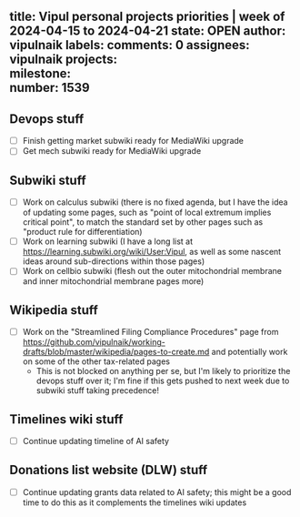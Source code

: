 title:	Vipul personal projects priorities | week of 2024-04-15 to 2024-04-21
state:	OPEN
author:	vipulnaik
labels:	
comments:	0
assignees:	vipulnaik
projects:	
milestone:	
number:	1539
--
## Devops stuff

- [ ] Finish getting market subwiki ready for MediaWiki upgrade
- [ ] Get mech subwiki ready for MediaWiki upgrade

## Subwiki stuff

- [ ] Work on calculus subwiki (there is no fixed agenda, but I have the idea of updating some pages, such as "point of local extremum implies critical point", to match the standard set by other pages such as "product rule for differentiation)
- [ ] Work on learning subwiki (I have a long list at https://learning.subwiki.org/wiki/User:Vipul, as well as some nascent ideas around sub-directions within those pages)
- [ ] Work on cellbio subwiki (flesh out the outer mitochondrial membrane and inner mitochondrial membrane pages more)

## Wikipedia stuff

- [ ] Work on the "Streamlined Filing Compliance Procedures" page from https://github.com/vipulnaik/working-drafts/blob/master/wikipedia/pages-to-create.md and potentially work on some of the other tax-related pages
  - This is not blocked on anything per se, but I'm likely to prioritize the devops stuff over it; I'm fine if this gets pushed to next week due to subwiki stuff taking precedence!

## Timelines wiki stuff

- [ ] Continue updating timeline of AI safety

## Donations list website (DLW) stuff

- [ ] Continue updating grants data related to AI safety; this might be a good time to do this as it complements the timelines wiki updates
